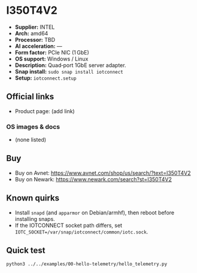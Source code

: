 # I350T4V2

- **Supplier:** INTEL
- **Arch:** amd64
- **Processor:** TBD
- **AI acceleration:** —
- **Form factor:** PCIe NIC (1 GbE)
- **OS support:** Windows / Linux
- **Description:** Quad‑port 1GbE server adapter.
- **Snap install:** `sudo snap install iotconnect`
- **Setup:** `iotconnect.setup`

## Official links
- Product page: (add link)

### OS images & docs
- (none listed)

## Buy
- Buy on Avnet: https://www.avnet.com/shop/us/search/?text=I350T4V2
- Buy on Newark: https://www.newark.com/search?st=I350T4V2

## Known quirks
- Install `snapd` (and `apparmor` on Debian/armhf), then reboot before installing snaps.
- If the IOTCONNECT socket path differs, set `IOTC_SOCKET=/var/snap/iotconnect/common/iotc.sock`.

## Quick test
```bash
python3 ../../examples/00-hello-telemetry/hello_telemetry.py
```
